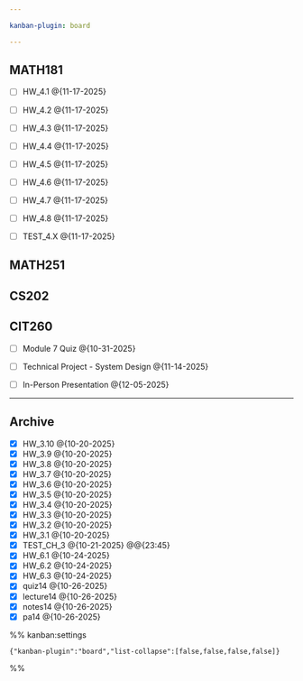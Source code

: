 ```yaml
---

kanban-plugin: board

---
```


## MATH181

- [ ] HW_4.1 @{11-17-2025}
- [ ] HW_4.2 @{11-17-2025}
- [ ] HW_4.3 @{11-17-2025}
- [ ] HW_4.4 @{11-17-2025}
- [ ] HW_4.5 @{11-17-2025}
- [ ] HW_4.6 @{11-17-2025}
- [ ] HW_4.7 @{11-17-2025}
- [ ] HW_4.8 @{11-17-2025}
- [ ] TEST_4.X @{11-17-2025}


## MATH251



## CS202



## CIT260

- [ ] Module 7 Quiz @{10-31-2025}
- [ ] Technical Project - System Design @{11-14-2025}
- [ ] In-Person Presentation @{12-05-2025}


***

## Archive

- [x] HW_3.10 @{10-20-2025}
- [x] HW_3.9 @{10-20-2025}
- [x] HW_3.8 @{10-20-2025}
- [x] HW_3.7 @{10-20-2025}
- [x] HW_3.6 @{10-20-2025}
- [x] HW_3.5 @{10-20-2025}
- [x] HW_3.4 @{10-20-2025}
- [x] HW_3.3 @{10-20-2025}
- [x] HW_3.2 @{10-20-2025}
- [x] HW_3.1 @{10-20-2025}
- [x] TEST_CH_3 @{10-21-2025} @@{23:45}
- [x] HW_6.1 @{10-24-2025}
- [x] HW_6.2 @{10-24-2025}
- [x] HW_6.3 @{10-24-2025}
- [x] quiz14 @{10-26-2025}
- [x] lecture14 @{10-26-2025}
- [x] notes14 @{10-26-2025}
- [x] pa14 @{10-26-2025}

%% kanban:settings
```
{"kanban-plugin":"board","list-collapse":[false,false,false,false]}
```
%%